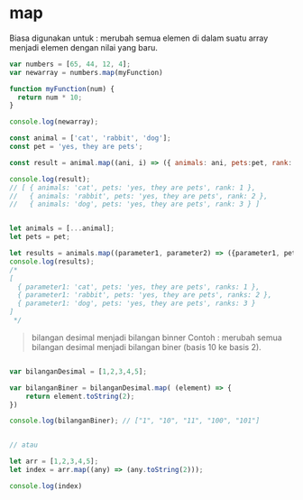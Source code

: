 # map 

Biasa digunakan untuk : merubah semua elemen di dalam suatu array menjadi elemen dengan nilai yang baru.
```javascript
var numbers = [65, 44, 12, 4];
var newarray = numbers.map(myFunction)

function myFunction(num) {
  return num * 10;
}

console.log(newarray);
```
```javascript
const animal = ['cat', 'rabbit', 'dog'];
const pet = 'yes, they are pets';

const result = animal.map((ani, i) => ({ animals: ani, pets:pet, rank: i + 1 }));

console.log(result);
// [ { animals: 'cat', pets: 'yes, they are pets', rank: 1 },
//   { animals: 'rabbit', pets: 'yes, they are pets', rank: 2 },
//   { animals: 'dog', pets: 'yes, they are pets', rank: 3 } ]


let animals = [...animal];
let pets = pet;

let results = animals.map((parameter1, parameter2) => ({parameter1, pets, ranks : parameter2 + 1}));
console.log(results);
/*
[
  { parameter1: 'cat', pets: 'yes, they are pets', ranks: 1 },
  { parameter1: 'rabbit', pets: 'yes, they are pets', ranks: 2 },
  { parameter1: 'dog', pets: 'yes, they are pets', ranks: 3 }
]
 */
```

> bilangan desimal menjadi bilangan binner
Contoh : merubah semua bilangan desimal menjadi bilangan biner (basis 10 ke basis 2).
```javascript

var bilanganDesimal = [1,2,3,4,5];

var bilanganBiner = bilanganDesimal.map( (element) => {
 	return element.toString(2);   
})

console.log(bilanganBiner); // ["1", "10", "11", "100", "101"]


// atau

let arr = [1,2,3,4,5];
let index = arr.map((any) => (any.toString(2)));

console.log(index)
```